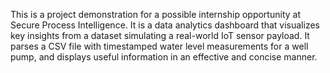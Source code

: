 This is a project demonstration for a possible internship opportunity at Secure Process Intelligence. It is a data analytics dashboard that visualizes key insights from a dataset simulating a
real-world IoT sensor payload. It parses a CSV file with timestamped water level measurements for a well pump, and displays useful information in an effective and concise manner.

